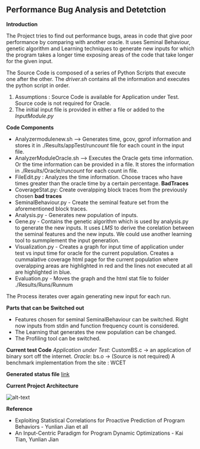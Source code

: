 
## Performance Bug Analysis and Detetction

**Introduction** 

The Project tries to find out performance bugs, areas in code that give poor performance by comparing with another oracle. It uses Seminal Behaviour, genetic algorithm and Learning techniques to generate new inputs for which the program takes a longer time exposing areas of the code that take longer for the given input.

The Source Code is composed of a series of Python Scripts that execute one after the other. The *driver.sh* contains all the information and executes the python script in order.

1. Assumptions : Source Code is available for Application under Test. Source code is not required for Oracle. 
2. The initial input file is provided in either a file or added to the *InputModule.py*


**Code Components**
* Analyzermodulenew.sh --> Generates time, gcov, gprof information and stores it in ./Results/appTest/run*count* file for each count in the input file.
* AnalyzerModuleOracle.sh --> Executes the Oracle gets time information. Or the time information can be provided in a file. It stores the information in ./Results/Oracle/run*count* for each count in file.
* FileEdit.py : Analyzes the time information. Choose traces who have times greater than the oracle time by a certain percentage. **BadTraces**
* CoverageStat.py: Create overalpping block traces from the previously chosen **bad traces**
* SeminalBehaviour.py - Create the seminal feature set from the aforementioned block traces. 
* Analysis.py - Generates new population of inputs. 
* Gene.py - Contains the genetic algorithm which is used by analysis.py to generate the new inputs. It uses *LMS* to derive the corelation between the seminal features and the new inputs. We could use another learning tool to summplement the input generation. 
* Visualization.py - Creates a graph for input time of application under test vs input time for oracle for the current population. Creates a cummalative coverage html page for the current population where overalpping areas are highlighted in red and the lines not executed at all are highlighted in blue. 
* Evaluation.py - Moves the graph and the html stat file to folder ./Results/Runs/Runnum

The Process iterates over again generating new input for each run.

**Parts that can be Switched out**
* Features chosen for seminal SeminalBehaviour can be switched. Right now inputs from stdin and function frequency count is considered.
* The Learning that generates the new population can be changed.
* The Profiling tool can be switched. 

**Current test Code**
*Application under Test*: CustomBS.c -> an application of binary sort off the internet. 
*Oracle*: bs.o -> (Source is not required) A benchmark implementation from the site : WCET 

**Generated status file**
[link](./Results/Runs/0/combinedGcda.html)


**Current Project Architecture**

![alt-text](./Results/Runs/OverallArchitecture.png "OverallArchitecture")

**Reference**
- Exploiting Statistical Correlations for Proactive Prediction of Program Behaviors - Yunlian Jian et all
- An Input-Centric Paradigm for Program Dynamic Optimizations - Kai Tian, Yunlian Jian


